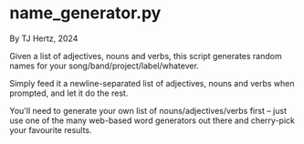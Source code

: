 # name_generator.py

By TJ Hertz, 2024

Given a list of adjectives, nouns and verbs, this script generates random names for your 
song/band/project/label/whatever.
 
Simply feed it a newline-separated list of adjectives, nouns and verbs when prompted, and
let it do the rest.

You'll need to generate your own list of nouns/adjectives/verbs first – just use one of 
the many web-based word generators out there and cherry-pick your favourite results.
